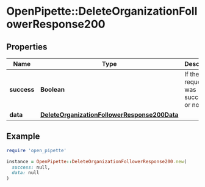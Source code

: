 # OpenPipette::DeleteOrganizationFollowerResponse200

## Properties

| Name | Type | Description | Notes |
| ---- | ---- | ----------- | ----- |
| **success** | **Boolean** | If the request was successful or not | [optional] |
| **data** | [**DeleteOrganizationFollowerResponse200Data**](DeleteOrganizationFollowerResponse200Data.md) |  | [optional] |

## Example

```ruby
require 'open_pipette'

instance = OpenPipette::DeleteOrganizationFollowerResponse200.new(
  success: null,
  data: null
)
```

